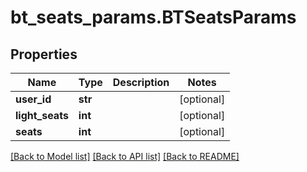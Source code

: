 # bt_seats_params.BTSeatsParams

## Properties
Name | Type | Description | Notes
------------ | ------------- | ------------- | -------------
**user_id** | **str** |  | [optional] 
**light_seats** | **int** |  | [optional] 
**seats** | **int** |  | [optional] 

[[Back to Model list]](../README.md#documentation-for-models) [[Back to API list]](../README.md#documentation-for-api-endpoints) [[Back to README]](../README.md)



